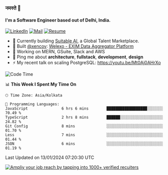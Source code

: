### नमस्ते 🙏

#### I'm a Software Engineer based out of Delhi, India.

[![LinkedIn](https://img.shields.io/badge/linkedin-%230077B5.svg)](https://linkedin.com/in/sambhav2612)
[![Mail](https://img.shields.io/badge/gmail-D14836)](mailto:sambhavjain2612@gmail.com)
[![Resume](https://img.shields.io/badge/resume-%23#FFFF00.svg)](https://mega.nz/file/IjA3yaoB#BFfQg1-aKva0piAd_wWs8Hf5dlnYRQ2ZkwtYwNMzBhA)

- 🏢 Currently building [Suitable AI](https://suitable.ai), a Global Talent Marketplace.
- 💅 Built [@xencov](https://github.com/xencov): [Welexo - EXIM Data Aggregator Platform](https://welexo.com)
- 🌱 Working on MERN, GSuite, Slack and AWS
- 💬 Ping me about **architecture**, **fullstack**, **development**, **design**
- ⚡️ My recent talk on scaling PostgreSQL: https://youtu.be/Mt0Aj0AHrXo

<!--START_SECTION:waka-->
![Code Time](http://img.shields.io/badge/Code%20Time-3%2C847%20hrs%2034%20mins-blue)

📊 **This Week I Spent My Time On** 

```text
🕑︎ Time Zone: Asia/Kolkata

💬 Programming Languages: 
JavaScript               6 hrs 6 mins        ██████████████████░░░░░░░   70.49 % 
TypeScript               2 hrs 8 mins        ██████░░░░░░░░░░░░░░░░░░░   24.82 % 
Git Config               8 mins              ░░░░░░░░░░░░░░░░░░░░░░░░░   01.70 % 
Less                     7 mins              ░░░░░░░░░░░░░░░░░░░░░░░░░   01.44 % 
JSON                     6 mins              ░░░░░░░░░░░░░░░░░░░░░░░░░   01.19 % 
```


 Last Updated on 13/01/2024 07:20:30 UTC
<!--END_SECTION:waka-->

[![Ampliy your job reach by tapping into 1000+ verified recuiters](https://user-images.githubusercontent.com/19583619/212717528-45b497fd-e886-4452-90fe-93829667bd63.png)](https://suitable.ai)

